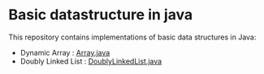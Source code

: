 # Basic datastructure in java 

This repository contains implementations of basic data structures in Java:

 - Dynamic Array : [Array.java](Array.java)
 - Doubly Linked List : [DoublyLinkedList.java](DoublyLinkedList.java)
